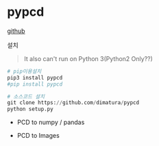 # pypcd

[github](https://github.com/dimatura/pypcd)

설치 

> It also can't run on Python 3(Python2 Only??)



```python
# pip이용설치
pip3 install pypcd
#pip install pypcd

# 소스코드 설치 
git clone https://github.com/dimatura/pypcd
python setup.py

```

- PCD to numpy / pandas

- PCD to Images
